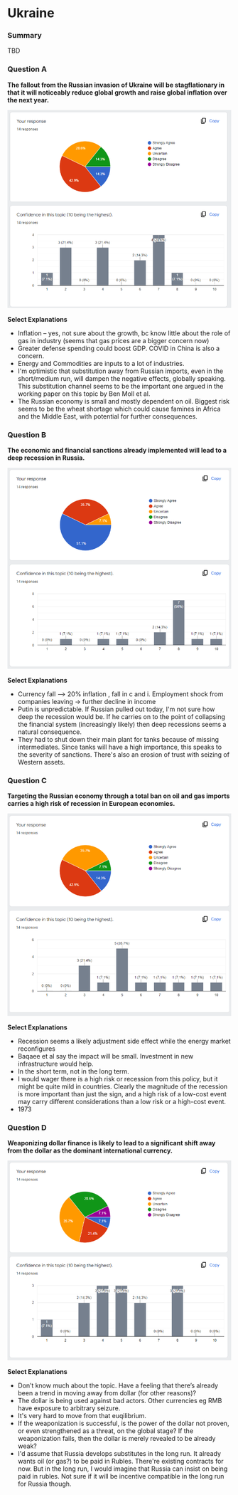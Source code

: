 # Ukraine

### Summary
TBD

### Question A
**The fallout from the Russian invasion of Ukraine will be stagflationary in that it will noticeably reduce global growth and raise global inflation over the next year.**

![Results for Question A](/assets/img/07_ukraine_01.png)

**Select Explanations**
- Inflation – yes, not sure about the growth, bc know little about the role of gas in industry (seems that gas prices are a bigger concern now)
- Greater defense spending could boost GDP. COVID in China is also a concern.
- Energy and Commodities are inputs to a lot of industries.
- I'm optimistic that substitution away from Russian imports, even in the short/medium run, will dampen the negative effects, globally speaking. This substitution channel seems to be the important one argued in the working paper on this topic by Ben Moll et al.
- The Russian economy is small and mostly dependent on oil. Biggest risk seems to be the wheat shortage which could cause famines in Africa and the Middle East, with potential for further consequences.


### Question B
**The economic and financial sanctions already implemented will lead to a deep recession in Russia.**

![Results for Question B](/assets/img/07_ukraine_02.png)

**Select Explanations**
- Currency fall –> 20% inflation , fall in c and i. Employment shock from companies leaving -> further decline in income
- Putin is unpredictable. If Russian pulled out today, I'm not sure how deep the recession would be. If he carries on to the point of collapsing the financial system (increasingly likely) then deep recessions seems a natural consequence.
- They had to shut down their main plant for tanks because of missing intermediates. Since tanks will have a high importance, this speaks to the severity of sanctions. There's also an erosion of trust with seizing of Western assets.


### Question C
**Targeting the Russian economy through a total ban on oil and gas imports carries a high risk of recession in European economies.**

![Results for Question C](/assets/img/07_ukraine_03.png)

**Select Explanations**
- Recession seems a likely adjustment side effect while the energy market reconfigures
- Baqaee et al say the impact will be small. Investment in new infrastructure would help.
- In the short term, not in the long term.
- I would wager there is a high risk or recession from this policy, but it might be quite mild in countries. Clearly the magnitude of the recession is more important than just the sign, and a high risk of a low-cost event may carry different considerations than a low risk or a high-cost event.
- 1973

### Question D
**Weaponizing dollar finance is likely to lead to a significant shift away from the dollar as the dominant international currency.**

![Results for Question D](/assets/img/07_ukraine_04.png)

**Select Explanations**
- Don’t know much about the topic. Have a feeling that there’s already been a trend in moving away from dollar (for other reasons)?
- The dollar is being used against bad actors. Other currencies eg RMB have exposure to arbitrary seizure.
- It's very hard to move from that euqilibrium.
- If the weaponization is successful, is the power of the dollar not proven, or even strengthened as a threat, on the global stage? If the weaponization fails, then the dollar is merely revealed to be already weak?
- I'd assume that Russia develops substitutes in the long run. It already wants oil (or gas?) to be paid in Rubles. There're existing contracts for now. But in the long run, I would imagine that Russia can insist on being paid in rubles. Not sure if it will be incentive compatible in the long run for Russia though.


